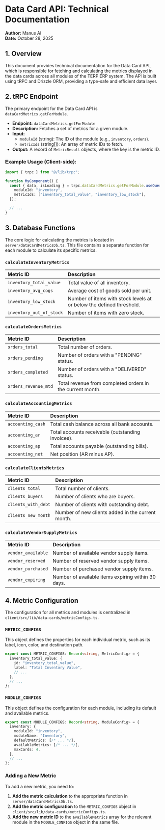 # Data Card API: Technical Documentation

**Author:** Manus AI  
**Date:** October 28, 2025

## 1. Overview

This document provides technical documentation for the Data Card API, which is responsible for fetching and calculating the metrics displayed in the data cards across all modules of the TERP ERP system. The API is built using tRPC and Drizzle ORM, providing a type-safe and efficient data layer.

## 2. tRPC Endpoint

The primary endpoint for the Data Card API is `dataCardMetrics.getForModule`.

*   **Endpoint:** `dataCardMetrics.getForModule`
*   **Description:** Fetches a set of metrics for a given module.
*   **Input:**
    *   `moduleId` (string): The ID of the module (e.g., `inventory`, `orders`).
    *   `metricIds` (string[]): An array of metric IDs to fetch.
*   **Output:** A record of `MetricResult` objects, where the key is the metric ID.

### Example Usage (Client-side):

```typescript
import { trpc } from "@/lib/trpc";

function MyComponent() {
  const { data, isLoading } = trpc.dataCardMetrics.getForModule.useQuery({
    moduleId: "inventory",
    metricIds: ["inventory_total_value", "inventory_low_stock"],
  });

  // ...
}
```

## 3. Database Functions

The core logic for calculating the metrics is located in `server/dataCardMetricsDb.ts`. This file contains a separate function for each module to calculate its specific metrics.

### `calculateInventoryMetrics`

| Metric ID | Description |
| :--- | :--- |
| `inventory_total_value` | Total value of all inventory. |
| `inventory_avg_cogs` | Average cost of goods sold per unit. |
| `inventory_low_stock` | Number of items with stock levels at or below the defined threshold. |
| `inventory_out_of_stock` | Number of items with zero stock. |

### `calculateOrdersMetrics`

| Metric ID | Description |
| :--- | :--- |
| `orders_total` | Total number of orders. |
| `orders_pending` | Number of orders with a "PENDING" status. |
| `orders_completed` | Number of orders with a "DELIVERED" status. |
| `orders_revenue_mtd` | Total revenue from completed orders in the current month. |

### `calculateAccountingMetrics`

| Metric ID | Description |
| :--- | :--- |
| `accounting_cash` | Total cash balance across all bank accounts. |
| `accounting_ar` | Total accounts receivable (outstanding invoices). |
| `accounting_ap` | Total accounts payable (outstanding bills). |
| `accounting_net` | Net position (AR minus AP). |

### `calculateClientsMetrics`

| Metric ID | Description |
| :--- | :--- |
| `clients_total` | Total number of clients. |
| `clients_buyers` | Number of clients who are buyers. |
| `clients_with_debt` | Number of clients with outstanding debt. |
| `clients_new_month` | Number of new clients added in the current month. |

### `calculateVendorSupplyMetrics`

| Metric ID | Description |
| :--- | :--- |
| `vendor_available` | Number of available vendor supply items. |
| `vendor_reserved` | Number of reserved vendor supply items. |
| `vendor_purchased` | Number of purchased vendor supply items. |
| `vendor_expiring` | Number of available items expiring within 30 days. |

## 4. Metric Configuration

The configuration for all metrics and modules is centralized in `client/src/lib/data-cards/metricConfigs.ts`.

### `METRIC_CONFIGS`

This object defines the properties for each individual metric, such as its label, icon, color, and destination path.

```typescript
export const METRIC_CONFIGS: Record<string, MetricConfig> = {
  inventory_total_value: {
    id: "inventory_total_value",
    label: "Total Inventory Value",
    // ...
  },
  // ...
};
```

### `MODULE_CONFIGS`

This object defines the configuration for each module, including its default and available metrics.

```typescript
export const MODULE_CONFIGS: Record<string, ModuleConfig> = {
  inventory: {
    moduleId: "inventory",
    moduleName: "Inventory",
    defaultMetrics: [/* ... */],
    availableMetrics: [/* ... */],
    maxCards: 4,
  },
  // ...
};
```

### Adding a New Metric

To add a new metric, you need to:

1.  **Add the metric calculation** to the appropriate function in `server/dataCardMetricsDb.ts`.
2.  **Add the metric configuration** to the `METRIC_CONFIGS` object in `client/src/lib/data-cards/metricConfigs.ts`.
3.  **Add the new metric ID** to the `availableMetrics` array for the relevant module in the `MODULE_CONFIGS` object in the same file.
